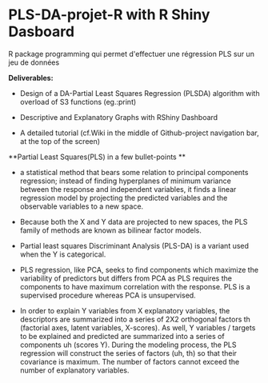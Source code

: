 # PLS-DA-projet-R with R Shiny Dasboard
R package programming qui permet d'effectuer une régression PLS sur un jeu de données

**Deliverables:**

* Design of a DA-Partial Least Squares Regression (PLSDA) algorithm with overload of S3 functions (eg.:print)

* Descriptive and Explanatory Graphs with RShiny Dashboard

* A detailed tutorial (cf.Wiki in the middle of Github-project navigation bar, at the top of the screen)


**Partial Least Squares(PLS) in a few bullet-points **

* a statistical method that bears some relation to principal components regression; instead of finding hyperplanes of minimum variance between the response and independent variables, it finds a linear regression model by projecting the predicted variables and the observable variables to a new space. 

* Because both the X and Y data are projected to new spaces, the PLS family of methods are known as bilinear factor models. 

* Partial least squares Discriminant Analysis (PLS-DA) is a variant used when the Y is categorical.

* PLS regression, like PCA, seeks to find components which maximize the variability of predictors but differs from PCA as PLS requires the components to have maximum correlation with the response. PLS is a supervised procedure whereas PCA is unsupervised.

* In order to explain Y variables from X explanatory variables, the descriptors are summarized into a series of 2X2 orthogonal factors  th  (factorial axes, latent variables, X-scores). As well, Y variables / targets to be explained and predicted are summarized into a series of components uh (scores Y).
During the modeling process, the PLS regression will construct the series of factors (uh, th) so that their covariance is maximum. The number of factors cannot exceed the number of explanatory variables. 
